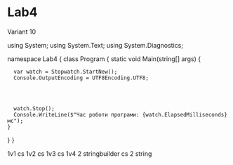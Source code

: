 # Lab4
Variant 10


using System;
using System.Text;
using System.Diagnostics;

namespace Lab4
{
  class Program
  {
    static void Main(string[] args)
    {

      var watch = Stopwatch.StartNew();
      Console.OutputEncoding = UTF8Encoding.UTF8;




      watch.Stop();
      Console.WriteLine($"Час роботи програми: {watch.ElapsedMilliseconds}мс");
    }
  }
}

1v1 cs
1v2 cs
1v3 cs
1v4
2 stringbuilder cs
2 string
